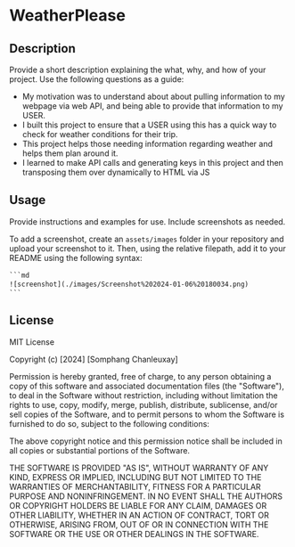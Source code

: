 # WeatherPlease

## Description

Provide a short description explaining the what, why, and how of your project. Use the following questions as a guide:

- My motivation was to understand about about pulling information to my webpage via web API, and being able to provide that information to my USER.
- I built this project to ensure that a USER using this has a quick way to check for weather conditions for their trip.
- This project helps those needing information regarding weather and helps them plan around it.
- I learned to make API calls and generating keys in this project and then transposing them over dynamically to HTML via JS 


## Usage

Provide instructions and examples for use. Include screenshots as needed.

To add a screenshot, create an `assets/images` folder in your repository and upload your screenshot to it. Then, using the relative filepath, add it to your README using the following syntax:

    ```md
    ![screenshot](./images/Screenshot%202024-01-06%20180034.png)
    ```

## License

MIT License

Copyright (c) [2024] [Somphang Chanleuxay]

Permission is hereby granted, free of charge, to any person obtaining a copy
of this software and associated documentation files (the "Software"), to deal
in the Software without restriction, including without limitation the rights
to use, copy, modify, merge, publish, distribute, sublicense, and/or sell
copies of the Software, and to permit persons to whom the Software is
furnished to do so, subject to the following conditions:

The above copyright notice and this permission notice shall be included in all
copies or substantial portions of the Software.

THE SOFTWARE IS PROVIDED "AS IS", WITHOUT WARRANTY OF ANY KIND, EXPRESS OR
IMPLIED, INCLUDING BUT NOT LIMITED TO THE WARRANTIES OF MERCHANTABILITY,
FITNESS FOR A PARTICULAR PURPOSE AND NONINFRINGEMENT. IN NO EVENT SHALL THE
AUTHORS OR COPYRIGHT HOLDERS BE LIABLE FOR ANY CLAIM, DAMAGES OR OTHER
LIABILITY, WHETHER IN AN ACTION OF CONTRACT, TORT OR OTHERWISE, ARISING FROM,
OUT OF OR IN CONNECTION WITH THE SOFTWARE OR THE USE OR OTHER DEALINGS IN THE
SOFTWARE.